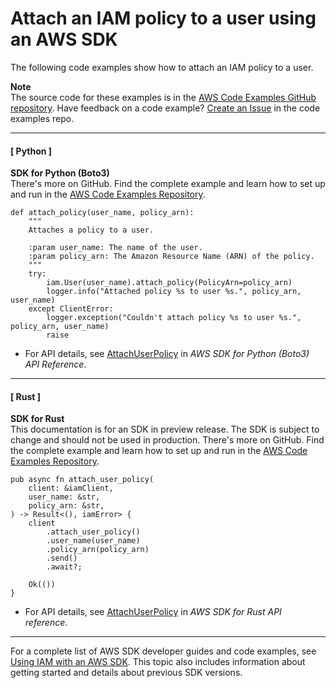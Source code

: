 # Attach an IAM policy to a user using an AWS SDK<a name="example_iam_AttachUserPolicy_section"></a>

The following code examples show how to attach an IAM policy to a user\.

**Note**  
The source code for these examples is in the [AWS Code Examples GitHub repository](https://github.com/awsdocs/aws-doc-sdk-examples)\. Have feedback on a code example? [Create an Issue](https://github.com/awsdocs/aws-doc-sdk-examples/issues/new/choose) in the code examples repo\. 

------
#### [ Python ]

**SDK for Python \(Boto3\)**  
 There's more on GitHub\. Find the complete example and learn how to set up and run in the [AWS Code Examples Repository](https://github.com/awsdocs/aws-doc-sdk-examples/tree/main/python/example_code/iam/iam_basics#code-examples)\. 
  

```
def attach_policy(user_name, policy_arn):
    """
    Attaches a policy to a user.

    :param user_name: The name of the user.
    :param policy_arn: The Amazon Resource Name (ARN) of the policy.
    """
    try:
        iam.User(user_name).attach_policy(PolicyArn=policy_arn)
        logger.info("Attached policy %s to user %s.", policy_arn, user_name)
    except ClientError:
        logger.exception("Couldn't attach policy %s to user %s.", policy_arn, user_name)
        raise
```
+  For API details, see [AttachUserPolicy](https://docs.aws.amazon.com/goto/boto3/iam-2010-05-08/AttachUserPolicy) in *AWS SDK for Python \(Boto3\) API Reference*\. 

------
#### [ Rust ]

**SDK for Rust**  
This documentation is for an SDK in preview release\. The SDK is subject to change and should not be used in production\.
 There's more on GitHub\. Find the complete example and learn how to set up and run in the [AWS Code Examples Repository](https://github.com/awsdocs/aws-doc-sdk-examples/tree/main/rust_dev_preview/iam#code-examples)\. 
  

```
pub async fn attach_user_policy(
    client: &iamClient,
    user_name: &str,
    policy_arn: &str,
) -> Result<(), iamError> {
    client
        .attach_user_policy()
        .user_name(user_name)
        .policy_arn(policy_arn)
        .send()
        .await?;

    Ok(())
}
```
+  For API details, see [AttachUserPolicy](https://docs.rs/releases/search?query=aws-sdk) in *AWS SDK for Rust API reference*\. 

------

For a complete list of AWS SDK developer guides and code examples, see [Using IAM with an AWS SDK](sdk-general-information-section.md)\. This topic also includes information about getting started and details about previous SDK versions\.